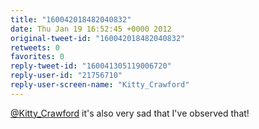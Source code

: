 ```yaml
---
title: "160042018482040832"
date: Thu Jan 19 16:52:45 +0000 2012
original-tweet-id: "160042018482040832"
retweets: 0
favorites: 0
reply-tweet-id: "160041305119006720"
reply-user-id: "21756710"
reply-user-screen-name: "Kitty_Crawford"
---
```

<a href="https://twitter.com/Kitty_Crawford">@Kitty_Crawford</a> it's also very sad that I've observed that!
